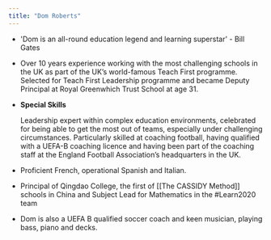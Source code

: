 ```yaml
---
title: "Dom Roberts"
---
```


- 'Dom is an all-round education legend and learning superstar' - Bill Gates<span id='6ih_0Xrsp'/>
- Over 10 years experience working with the most challenging schools in the UK as part of the UK’s world-famous Teach First programme. Selected for Teach First Leadership programme and became Deputy Principal at Royal Greenwhich Trust School at age 31.<span id='bhLxLGk9I'/>
- **Special Skills**<span id='lThK-ii5f'/>

  Leadership expert within complex education environments, celebrated for being able to get the most out of teams, especially under challenging circumstances. Particularly skilled at coaching football, having qualified with a UEFA-B coaching licence and having been part of the coaching staff at the England Football Association’s headquarters in the UK.
- Proficient French, operational Spanish and Italian.<span id='oMaMr8EXV'/>
- Principal of Qingdao College, the first of [[The CASSIDY Method]] schools in China and Subject Lead for Mathematics in the #Learn2020 team<span id='v5e1Zg_2H'/>
- Dom is also a UEFA B qualified soccer coach and keen musician, playing bass, piano and decks.<span id='xw6QLAzyB'/>
